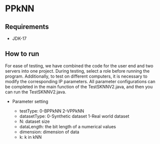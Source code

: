 # PPkNN

## Requirements
* JDK-17

## How to run
For ease of testing, we have combined the code for the user end and two servers into one project. During testing, select a role before running the program. Additionally, to test on different computers, it is necessary to modify the corresponding IP parameters. All parameter configurations can be completed in the main function of the TestSKNNV2.java, and then you can run the TestSKNNV2.java.

* Parameter setting

    * testType: 0-BPPkNN  2-VPPkNN
    * datasetType: 0-Synthetic dataset  1-Real world dataset
    * N: dataset size
    * dataLength: the bit length of a numerical values
    * dimension: dimension of data
    * k: k in kNN
